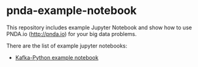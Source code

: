 # pnda-example-notebook

This repository includes example Jupyter Notebook and show how to use PNDA.io (http://pnda.io) for your big data problems. 

There are the list of example jupyter notebooks:

* [Kafka-Python example notebook](./notebooks/kafka-python-example.ipynb)

